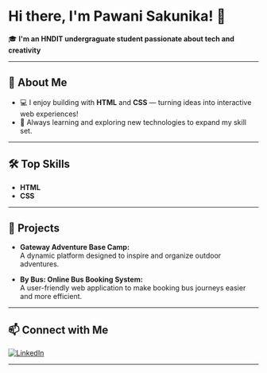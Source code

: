 # Hi there, I'm Pawani Sakunika! 👋

🎓 **I'm an HNDIT undergraguate student passionate about tech and creativity**

---

## 🚀 About Me

- 💻 I enjoy building with **HTML** and **CSS** — turning ideas into interactive web experiences!
- 🌱 Always learning and exploring new technologies to expand my skill set.

---

## 🛠️ Top Skills

- **HTML**
- **CSS**

---

## 🌟 Projects

- **Gateway Adventure Base Camp:**  
  A dynamic platform designed to inspire and organize outdoor adventures.

- **By Bus: Online Bus Booking System:**  
  A user-friendly web application to make booking bus journeys easier and more efficient.

---

## 📫 Connect with Me

[![LinkedIn](https://img.shields.io/badge/LinkedIn-blue?logo=linkedin&logoColor=white)](https://www.linkedin.com/in/pawani-sakunika-744452324)

---

<!--
✨ Fun fact or personal motto can go here! (Add one if you want!)
-->

